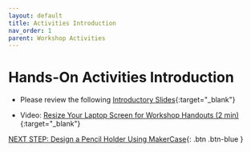 ```yaml
---
layout: default
title: Activities Introduction
nav_order: 1
parent: Workshop Activities
---
```

# Hands-On Activities Introduction

- Please review the following [Introductory Slides](https://docs.google.com/presentation/d/1VbgItM_aRbBeTPhDEidvCN5_U1dzWZaruOFG76OqU7k/edit#slide=id.g43cf57a7c2_0_0){:target="_blank"}


- Video: [Resize Your Laptop Screen for Workshop Handouts (2 min)](https://www.youtube.com/watch?v=Igk5hZUfzN0){:target="_blank"}

[NEXT STEP: Design a Pencil Holder Using MakerCase](1-Pencil_Holder.html){: .btn .btn-blue }
